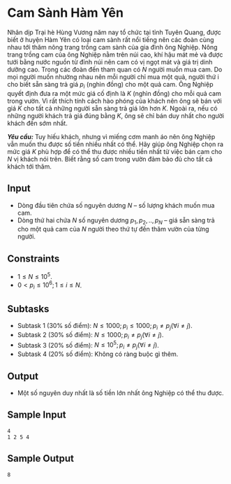 # Cam Sành Hàm Yên

Nhân dịp Trại hè Hùng Vương năm nay tổ chức tại tỉnh Tuyên Quang, được biết ở huyện Hàm Yên có loại cam sành rất nổi tiếng nên các đoàn cùng nhau tới thăm nông trang trồng cam sành của gia đình ông Nghiệp. Nông trang trồng cam của ông Nghiệp nằm trên núi cao, khí hậu mát mẻ và được tưới bằng nước nguồn từ đỉnh núi nên cam có vị ngọt mát và giá trị dinh dưỡng cao.
Trong các đoàn đến tham quan có $N$ người muốn mua cam. Do mọi người muốn nhường nhau nên mỗi người chỉ mua một quả, người thứ i cho biết sẵn sàng trả giá $p_i$ (nghìn đồng) cho một quả cam. 
Ông Nghiệp quyết định đưa ra một mức giá cố định là $K$ (nghìn đồng) cho mỗi quả cam trong vườn. Vì rất thích tính cách hào phóng của khách nên ông sẽ bán với giá $K$ cho tất cả những người sẵn sàng trả giá lớn hơn $K$. Ngoài ra, nếu có những người khách trả giá đúng bằng $K,$ ông sẽ chỉ bán duy nhất cho người khách đến sớm nhất.

***Yêu cầu:*** Tuy hiếu khách, nhưng vì miếng cơm manh áo nên ông Nghiệp vẫn muốn thu được số tiền nhiều nhất có thể. Hãy giúp ông Nghiệp chọn ra mức giá $K$ phù hợp để có thể thu được nhiều tiền nhất từ việc bán cam cho $N$ vị khách nói trên. Biết rằng số cam trong vườn đảm bảo đủ cho tất cả khách tới thăm.

## Input

- Dòng đầu tiên chứa số nguyên dương $N$ – số lượng khách muốn mua cam.
- Dòng thứ hai chứa $N$ số nguyên dương $p_1,p_2,..,p_N$ – giá sẵn sàng trả cho một quả cam của $N$ người theo thứ tự đến thăm vườn của từng người.

## Constraints

- $1≤N≤10^5$.
- $0<p_i≤10^6;1≤i≤N$.

## Subtasks

- Subtask $1$ ($30\%$ số điểm): $N≤1000;p_i≤1000; p_i≠p_j  (∀i≠j)$.
- Subtask $2$ ($30\%$ số điểm): $N≤1000;p_i≠p_j  (∀i≠j)$.
- Subtask $3$ ($20\%$ số điểm): $N≤10^5;p_i≠p_j  (∀i≠j)$.
- Subtask $4$ ($20\%$ số điểm): Không có ràng buộc gì thêm.

## Output

- Một số nguyên duy nhất là số tiền lớn nhất ông Nghiệp có thể thu được.

## Sample Input

```
4
1 2 5 4
```

## Sample Output

```
8
```